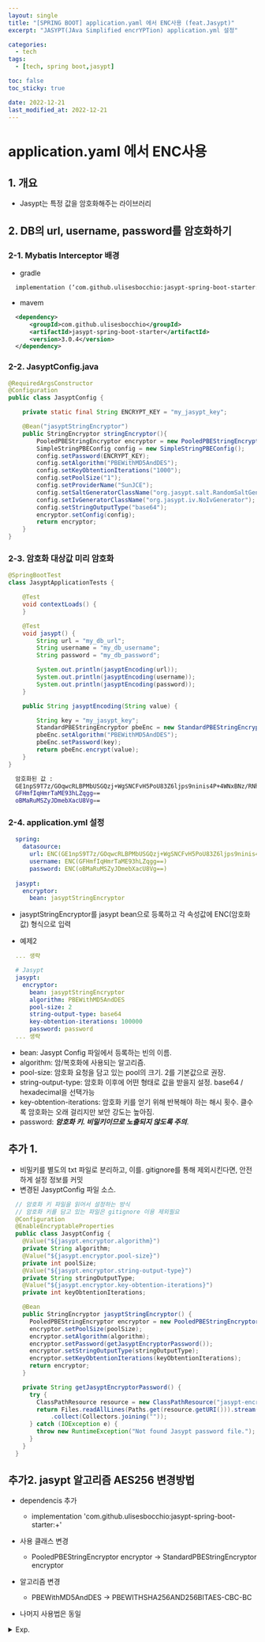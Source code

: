 ```yaml
---
layout: single
title: "[SPRING BOOT] application.yaml 에서 ENC사용 (feat.Jasypt)"
excerpt: "JASYPT(JAva Simplified encrYPTion) application.yml 설정"

categories:
  - tech
tags:
  - [tech, spring boot,jasypt]

toc: false
toc_sticky: true

date: 2022-12-21
last_modified_at: 2022-12-21
---
```

# application.yaml 에서 ENC사용

## 1. 개요

- Jasypt는 특정 값을 암호화해주는 라이브러리

## 2. DB의 url, username, password를 암호화하기

### 2-1. Mybatis Interceptor 배경

- gradle

```xml
  implementation (‘com.github.ulisesbocchio:jasypt-spring-boot-starter:3.0.4’)
```
  
- mavem

```xml
  <dependency>
      <groupId>com.github.ulisesbocchio</groupId>
      <artifactId>jasypt-spring-boot-starter</artifactId>
      <version>3.0.4</version>
  </dependency>
```

### 2-2. JasyptConfig.java

```java
@RequiredArgsConstructor
@Configuration
public class JasyptConfig {

    private static final String ENCRYPT_KEY = "my_jasypt_key";

    @Bean("jasyptStringEncryptor")
    public StringEncryptor stringEncryptor(){
        PooledPBEStringEncryptor encryptor = new PooledPBEStringEncryptor();
        SimpleStringPBEConfig config = new SimpleStringPBEConfig();
        config.setPassword(ENCRYPT_KEY);                                            //암호화에 사용할 key
        config.setAlgorithm("PBEWithMD5AndDES");                                    //사용할 알고리즘
        config.setKeyObtentionIterations("1000");                                   //해싱 횟수
        config.setPoolSize("1");                                                    //인스턴스 pool
        config.setProviderName("SunJCE");
        config.setSaltGeneratorClassName("org.jasypt.salt.RandomSaltGenerator"); // salt 생성 클래스
        config.setIvGeneratorClassName("org.jasypt.iv.NoIvGenerator");
        config.setStringOutputType("base64");                                    //인코딩방식
        encryptor.setConfig(config);
        return encryptor;
    }
}
```

### 2-3. 암호화 대상값 미리 암호화

```java
@SpringBootTest
class JasyptApplicationTests {

    @Test
    void contextLoads() {
    }

    @Test
    void jasypt() {
        String url = "my_db_url";
        String username = "my_db_username";
        String password = "my_db_password";

        System.out.println(jasyptEncoding(url));
        System.out.println(jasyptEncoding(username));
        System.out.println(jasyptEncoding(password));
    }

    public String jasyptEncoding(String value) {

        String key = "my_jasypt_key";
        StandardPBEStringEncryptor pbeEnc = new StandardPBEStringEncryptor();
        pbeEnc.setAlgorithm("PBEWithMD5AndDES");
        pbeEnc.setPassword(key);
        return pbeEnc.encrypt(value);
    }
}
```
  

```bash
  암호화된 값 :
  GE1npS9T7z/GOqwcRLBPMbUSGQzj+WgSNCFvH5PoU83Z6ljps9ninis4P+4WNxBNz/RNhOrmReM=
  GFHmfIqHmrTaME93hLZqgg==
  oBMaRuMSZyJDmebXacU8Vg==
```

### 2-4. application.yml 설정

```yaml
  spring:
    datasource:
      url: ENC(GE1npS9T7z/GOqwcRLBPMbUSGQzj+WgSNCFvH5PoU83Z6ljps9ninis4P+4WNxBNz/RNhOrmReM=)
      username: ENC(GFHmfIqHmrTaME93hLZqgg==)
      password: ENC(oBMaRuMSZyJDmebXacU8Vg==)
      
  jasypt:
    encryptor:
      bean: jasyptStringEncryptor
```

- jasyptStringEncryptor를 jasypt bean으로 등록하고 각 속성값에 ENC(암호화값) 형식으로 입력

- 예제2

```yaml
  ... 생략

  # Jasypt
  jasypt:
    encryptor:
      bean: jasyptStringEncryptor
      algorithm: PBEWithMD5AndDES
      pool-size: 2
      string-output-type: base64
      key-obtention-iterations: 100000
      password: password    
  ... 생략
```
  

- bean: Jasypt Config 파일에서 등록하는 빈의 이름.
- algorithm: 암/복호화에 사용되는 알고리즘.
- pool-size: 암호화 요청을 담고 있는 pool의 크기. 2를 기본값으로 권장.
- string-output-type: 암호화 이후에 어떤 형태로 값을 받을지 설정. base64 / hexadecimal을 선택가능
- key-obtention-iterations: 암호화 키를 얻기 위해 반복해야 하는 해시 횟수. 클수록 암호화는 오래 걸리지만 보안 강도는 높아짐.
- password: ***암호화 키. 비밀키이므로 노출되지 않도록 주의***.

## 추가 1.

- 비밀키를 별도의 txt 파일로 분리하고, 이를. gitignore를 통해 제외시킨다면, 안전하게 설정 정보를 커밋
- 변경된 JasyptConfig 파일 소스.

```java
  // 암호화 키 파일을 읽어서 설정하는 방식
  // 암호화 키를 담고 있는 파일은 gitignore 이용 제외필요
  @Configuration
  @EnableEncryptableProperties
  public class JasyptConfig {
    @Value("${jasypt.encryptor.algorithm}")
    private String algorithm;
    @Value("${jasypt.encryptor.pool-size}")
    private int poolSize;
    @Value("${jasypt.encryptor.string-output-type}")
    private String stringOutputType;
    @Value("${jasypt.encryptor.key-obtention-iterations}")
    private int keyObtentionIterations;

    @Bean
    public StringEncryptor jasyptStringEncryptor() {
      PooledPBEStringEncryptor encryptor = new PooledPBEStringEncryptor();
      encryptor.setPoolSize(poolSize);
      encryptor.setAlgorithm(algorithm);
      encryptor.setPassword(getJasyptEncryptorPassword());
      encryptor.setStringOutputType(stringOutputType);
      encryptor.setKeyObtentionIterations(keyObtentionIterations);
      return encryptor;
    }

    private String getJasyptEncryptorPassword() {
      try {
        ClassPathResource resource = new ClassPathResource("jasypt-encryptor-password.txt");
        return Files.readAllLines(Paths.get(resource.getURI())).stream()
            .collect(Collectors.joining(""));
      } catch (IOException e) {
        throw new RuntimeException("Not found Jasypt password file.");
      }
    }
  }
```
  

## 추가2. jasypt 알고리즘 AES256 변경방법

- dependencis 추가
  - implementation 'com.github.ulisesbocchio:jasypt-spring-boot-starter:+'

- 사용 클래스 변경
  - PooledPBEStringEncryptor encryptor -> StandardPBEStringEncryptor encryptor

- 알고리즘 변경
  - PBEWithMD5AndDES -> PBEWITHSHA256AND256BITAES-CBC-BC

- 나머지 사용법은 동일

<details>
  <summary>Exp.</summary>  
  <pre>

### 참조

  </pre>
</details>